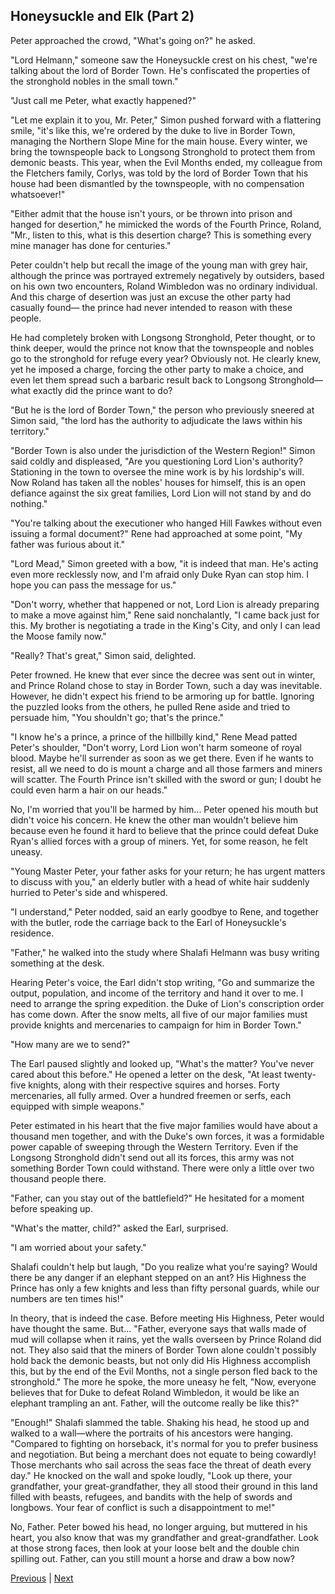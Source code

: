 ## Honeysuckle and Elk (Part 2)
Peter approached the crowd, "What's going on?" he asked.



"Lord Helmann," someone saw the Honeysuckle crest on his chest, "we're talking about the lord of Border Town. He's confiscated the properties of the stronghold nobles in the small town."



"Just call me Peter, what exactly happened?"



"Let me explain it to you, Mr. Peter," Simon pushed forward with a flattering smile, "it's like this, we're ordered by the duke to live in Border Town, managing the Northern Slope Mine for the main house. Every winter, we bring the townspeople back to Longsong Stronghold to protect them from demonic beasts. This year, when the Evil Months ended, my colleague from the Fletchers family, Corlys, was told by the lord of Border Town that his house had been dismantled by the townspeople, with no compensation whatsoever!"



"Either admit that the house isn't yours, or be thrown into prison and hanged for desertion," he mimicked the words of the Fourth Prince, Roland, "Mr., listen to this, what is this desertion charge? This is something every mine manager has done for centuries."



Peter couldn't help but recall the image of the young man with grey hair, although the prince was portrayed extremely negatively by outsiders, based on his own two encounters, Roland Wimbledon was no ordinary individual. And this charge of desertion was just an excuse the other party had casually found— the prince had never intended to reason with these people.



He had completely broken with Longsong Stronghold, Peter thought, or to think deeper, would the prince not know that the townspeople and nobles go to the stronghold for refuge every year? Obviously not. He clearly knew, yet he imposed a charge, forcing the other party to make a choice, and even let them spread such a barbaric result back to Longsong Stronghold—what exactly did the prince want to do?



"But he is the lord of Border Town," the person who previously sneered at Simon said, "the lord has the authority to adjudicate the laws within his territory."



"Border Town is also under the jurisdiction of the Western Region!" Simon said coldly and displeased, "Are you questioning Lord Lion's authority? Stationing in the town to oversee the mine work is by his lordship's will. Now Roland has taken all the nobles' houses for himself, this is an open defiance against the six great families, Lord Lion will not stand by and do nothing."



"You're talking about the executioner who hanged Hill Fawkes without even issuing a formal document?" Rene had approached at some point, "My father was furious about it."



"Lord Mead," Simon greeted with a bow, "it is indeed that man. He's acting even more recklessly now, and I'm afraid only Duke Ryan can stop him. I hope you can pass the message for us."



"Don't worry, whether that happened or not, Lord Lion is already preparing to make a move against him," Rene said nonchalantly, "I came back just for this. My brother is negotiating a trade in the King's City, and only I can lead the Moose family now."



"Really? That's great," Simon said, delighted.



Peter frowned. He knew that ever since the decree was sent out in winter, and Prince Roland chose to stay in Border Town, such a day was inevitable. However, he didn't expect his friend to be armoring up for battle. Ignoring the puzzled looks from the others, he pulled Rene aside and tried to persuade him, "You shouldn't go; that's the prince."



"I know he's a prince, a prince of the hillbilly kind," Rene Mead patted Peter's shoulder, "Don't worry, Lord Lion won't harm someone of royal blood. Maybe he'll surrender as soon as we get there. Even if he wants to resist, all we need to do is mount a charge and all those farmers and miners will scatter. The Fourth Prince isn't skilled with the sword or gun; I doubt he could even harm a hair on our heads."



No, I'm worried that you'll be harmed by him... Peter opened his mouth but didn't voice his concern. He knew the other man wouldn't believe him because even he found it hard to believe that the prince could defeat Duke Ryan's allied forces with a group of miners. Yet, for some reason, he felt uneasy.



"Young Master Peter, your father asks for your return; he has urgent matters to discuss with you," an elderly butler with a head of white hair suddenly hurried to Peter's side and whispered.



"I understand," Peter nodded, said an early goodbye to Rene, and together with the butler, rode the carriage back to the Earl of Honeysuckle's residence.



"Father," he walked into the study where Shalafi Helmann was busy writing something at the desk.



Hearing Peter's voice, the Earl didn't stop writing, "Go and summarize the output, population, and income of the territory and hand it over to me. I need to arrange the spring expedition. the Duke of Lion's conscription order has come down. After the snow melts, all five of our major families must provide knights and mercenaries to campaign for him in Border Town."



"How many are we to send?"



The Earl paused slightly and looked up, "What's the matter? You've never cared about this before." He opened a letter on the desk, "At least twenty-five knights, along with their respective squires and horses. Forty mercenaries, all fully armed. Over a hundred freemen or serfs, each equipped with simple weapons."



Peter estimated in his heart that the five major families would have about a thousand men together, and with the Duke's own forces, it was a formidable power capable of sweeping through the Western Territory. Even if the Longsong Stronghold didn't send out all its forces, this army was not something Border Town could withstand. There were only a little over two thousand people there.



"Father, can you stay out of the battlefield?" He hesitated for a moment before speaking up.



"What's the matter, child?" asked the Earl, surprised.



"I am worried about your safety."



Shalafi couldn't help but laugh, "Do you realize what you're saying? Would there be any danger if an elephant stepped on an ant? His Highness the Prince has only a few knights and less than fifty personal guards, while our numbers are ten times his!"



In theory, that is indeed the case. Before meeting His Highness, Peter would have thought the same. But... "Father, everyone says that walls made of mud will collapse when it rains, yet the walls overseen by Prince Roland did not. They also said that the miners of Border Town alone couldn't possibly hold back the demonic beasts, but not only did His Highness accomplish this, but by the end of the Evil Months, not a single person fled back to the stronghold." The more he spoke, the more uneasy he felt, "Now, everyone believes that for Duke to defeat Roland Wimbledon, it would be like an elephant trampling an ant. Father, will the outcome really be like this?"



"Enough!" Shalafi slammed the table. Shaking his head, he stood up and walked to a wall—where the portraits of his ancestors were hanging. "Compared to fighting on horseback, it's normal for you to prefer business and negotiation. But being a merchant does not equate to being cowardly! Those merchants who sail across the seas face the threat of death every day." He knocked on the wall and spoke loudly, "Look up there, your grandfather, your great-grandfather, they all stood their ground in this land filled with beasts, refugees, and bandits with the help of swords and longbows. Your fear of conflict is such a disappointment to me!"



No, Father. Peter bowed his head, no longer arguing, but muttered in his heart, you also know that was my grandfather and great-grandfather. Look at those strong faces, then look at your loose belt and the double chin spilling out. Father, can you still mount a horse and draw a bow now?





[Previous](CH0102.md) | [Next](CH0104.md)
